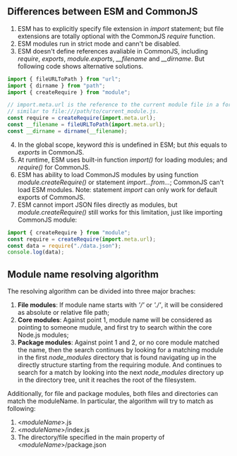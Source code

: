 ## Differences between ESM and CommonJS

1. ESM has to explicitly specify file extension in _import_ statement; but file extensions are totally optional with the CommonJS _require_ function.
2. ESM modules run in strict mode and cann't be disabled.
3. ESM doesn't define references avaliable in CommonJS, including _require_, _exports_, _module.exports_, _\_\_filename_ and _\_\_dirname_. But following code shows alternative solutions.

```javascript
import { fileURLToPath } from "url";
import { dirname } from "path";
import { createRequire } from "module";

// import.meta.url is the reference to the current module file in a format
// similar to file:///path/to/current_module.js.
const require = createRequire(import.meta.url);
const __filename = fileURLToPath(import.meta.url);
const __dirname = dirname(__filename);
```

4. In the global scope, keyword _this_ is undefined in ESM; but _this_ equals to _exports_ in CommonJS.
5. At runtime, ESM uses built-in function _import()_ for loading modules; and _require()_ for CommonJS.
6. ESM has ability to load CommonJS modules by using function _module.createRequire()_ or statement _import...from..._; CommonJS can't load ESM modules. Note: statement _import_ can only work for default exports of CommonJS.
7. ESM cannot import JSON files directly as modules, but _module.createRequire()_ still works for this limitation, just like importing CommonJS module:

```javascript
import { createRequire } from "module";
const require = createRequire(import.meta.url);
const data = require("./data.json");
console.log(data);
```

## Module name resolving algorithm

The resolving algorithm can be divided into three major braches:

1. **File modules**: If module name starts with _'/'_ or _'./'_, it will be considered as absolute or relative file path;
2. **Core modules**: Against point 1, module name will be considered as pointing to someone mudule, and first try to search within the core Node.js modules;
3. **Package modules**: Against point 1 and 2, or no core module matched the name, then the search continues by looking for a matching module in the first _node_modules_ directory that is found navigating up in the directly structure starting from the requiring module. And continues to search for a match by looking into the next _node_modules_ directory up in the directory tree, unit it reaches the root of the filesystem.

Additionally, for file and package modules, both files and directories can match the moduleName. In particular, the algorithm will try to match as following:

1. <_moduleName_>.js
2. <_moduleName_>/index.js
3. The directory/file specified in the main property of <_moduleName_>/package.json
